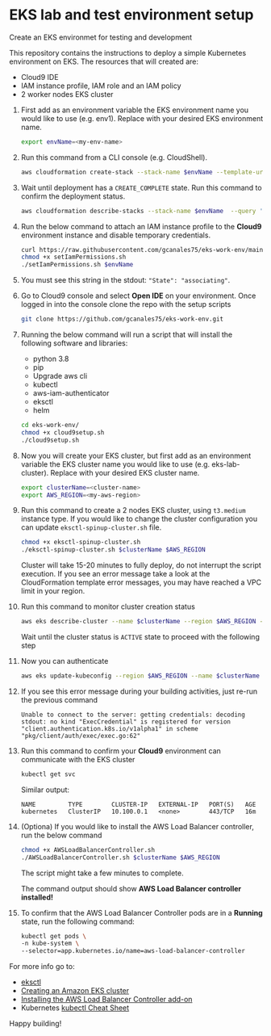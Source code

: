 # EKS lab and test environment setup

Create an EKS environmet for testing and development

This repository contains the instructions to deploy a simple Kubernetes environment on EKS. The resources that will created are:

- Cloud9 IDE
- IAM instance profile, IAM role and an IAM policy
- 2 worker nodes EKS cluster

1. First add as an environment variable the EKS environment name you would like to use (e.g. env1). Replace with your desired EKS environment name.

    ```sh
    export envName=<my-env-name>
    ```

1. Run this command from a CLI console (e.g. CloudShell).

    ```sh
    aws cloudformation create-stack --stack-name $envName --template-url https://ee-assets-prod-us-east-1.s3.amazonaws.com/modules/b2712516c3c24d58a606eecfb837cb1e/v1/eks-work-env.template --capabilities CAPABILITY_IAM
    ```

1. Wait until deployment has a `CREATE_COMPLETE` state. Run this command to confirm the deployment status.

    ```sh
    aws cloudformation describe-stacks --stack-name $envName  --query 'Stacks[*].StackStatus' --output text
    ```

1. Run the below command to attach an IAM instance profile to the **Cloud9** environment instance and disable temporary credentials.

    ```sh
    curl https://raw.githubusercontent.com/gcanales75/eks-work-env/main/setIamPermissions.sh > setIamPermissions.sh
    chmod +x setIamPermissions.sh
    ./setIamPermissions.sh $envName
    ```

1. You must see this string in the stdout: `"State": "associating"`.

1. Go to Cloud9 console and select **Open IDE** on your environment. Once logged in into the console clone the repo with the setup scripts

    ```sh
    git clone https://github.com/gcanales75/eks-work-env.git
    ```

1. Running the below command will run a script that will install the following software and libraries:

    - python 3.8
    - pip
    - Upgrade aws cli
    - kubectl
    - aws-iam-authenticator
    - eksctl
    - helm

    ```sh
    cd eks-work-env/
    chmod +x cloud9setup.sh
    ./cloud9setup.sh
    ```

1. Now you will create your EKS cluster, but first add as an environment variable the EKS cluster name you would like to use (e.g. eks-lab-cluster). Replace <cluster-name> with your desired EKS cluster name.

    ```sh
    export clusterName=<cluster-name>
    export AWS_REGION=<my-aws-region>
    ```

1. Run this command to create a 2 nodes EKS cluster, using `t3.medium` instance type. If you would like to change the cluster configuration you can update `eksctl-spinup-cluster.sh` file.

    ```sh
    chmod +x eksctl-spinup-cluster.sh
    ./eksctl-spinup-cluster.sh $clusterName $AWS_REGION
    ```

    Cluster will take 15-20 minutes to fully deploy, do not interrupt the script execution. If you see an error message take a look at the CloudFormation template error messages, you may have reached a VPC limit in your region.

1. Run this command to monitor cluster creation status

    ```sh
    aws eks describe-cluster --name $clusterName --region $AWS_REGION --query 'cluster.status' --output text 
    ```

    Wait until the cluster status is `ACTIVE` state to proceed with the following step

1. Now you can authenticate

    ```sh
    aws eks update-kubeconfig --region $AWS_REGION --name $clusterName
    ````

1. If you see this error message during your building activities, just re-run the previous command

    ```
    Unable to connect to the server: getting credentials: decoding stdout: no kind "ExecCredential" is registered for version "client.authentication.k8s.io/v1alpha1" in scheme "pkg/client/auth/exec/exec.go:62"
    ```

1. Run this command to confirm your **Cloud9** environment can communicate with the EKS cluster

    ```sh
    kubectl get svc
    ```

    Similar output:

    ```
    NAME         TYPE        CLUSTER-IP   EXTERNAL-IP   PORT(S)   AGE
    kubernetes   ClusterIP   10.100.0.1   <none>        443/TCP   16m
    ```

1. (Optiona) If you would like to install the AWS Load Balancer controller, run the below command

    ```sh
    chmod +x AWSLoadBalancerController.sh
    ./AWSLoadBalancerController.sh $clusterName $AWS_REGION
    ```

    The script might take a few minutes to complete.

    The command output should show **AWS Load Balancer controller installed!**

1. To confirm that the AWS Load Balancer Controller pods are in a **Running** state, run the following command:

    ```sh
    kubectl get pods \
    -n kube-system \
    --selector=app.kubernetes.io/name=aws-load-balancer-controller
    ```

For more info go to:

- [eksctl](https://eksctl.io/)
- [Creating an Amazon EKS cluster](https://docs.aws.amazon.com/eks/latest/userguide/create-cluster.html)
- [Installing the AWS Load Balancer Controller add-on](https://docs.aws.amazon.com/eks/latest/userguide/aws-load-balancer-controller.html)
- Kubernetes [kubectl Cheat Sheet](https://kubernetes.io/docs/reference/kubectl/cheatsheet/)

Happy building!